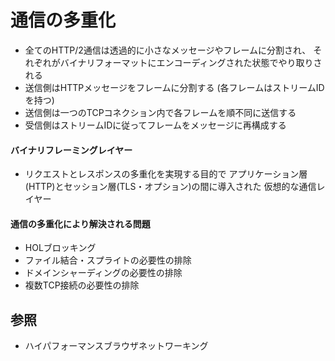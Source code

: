 # 通信の多重化
- 全てのHTTP/2通信は透過的に小さなメッセージやフレームに分割され、
  それぞれがバイナリフォーマットにエンコーディングされた状態でやり取りされる
- 送信側はHTTPメッセージをフレームに分割する (各フレームはストリームIDを持つ)
- 送信側は一つのTCPコネクション内で各フレームを順不同に送信する
- 受信側はストリームIDに従ってフレームをメッセージに再構成する

#### バイナリフレーミングレイヤー
- リクエストとレスポンスの多重化を実現する目的で
  アプリケーション層(HTTP)とセッション層(TLS・オプション)の間に導入された
  仮想的な通信レイヤー

#### 通信の多重化により解決される問題
- HOLブロッキング
- ファイル結合・スプライトの必要性の排除
- ドメインシャーディングの必要性の排除
- 複数TCP接続の必要性の排除

## 参照
- ハイパフォーマンスブラウザネットワーキング
